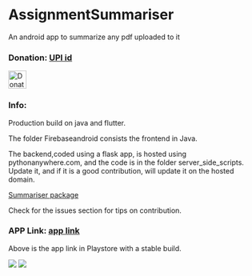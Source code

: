# AssignmentSummariser
An android app to summarize any pdf uploaded to it


### Donation: [UPI id](abhijithneilabraham@oksbi)


<p ><img height='100' style='border:0px;height:36px;' src='https://imgix.bustle.com/uploads/image/2019/5/2/ffa82ad4-937e-412c-9bfd-33cb9252e88e-instagram-donate.jpg?w=1020&h=576&fit=crop&crop=faces&auto=format&q=70' border='0' alt='Donations' /></a>
</p>



### Info:

Production build on java and flutter.

The folder Firebaseandroid consists the frontend in Java.

The backend,coded using a flask app, is hosted using pythonanywhere.com, and the code is in the folder server_side_scripts. Update it, and if it is a good contribution, will update it on the hosted domain.


[Summariser package](https://pypi.org/project/sumy/)


Check for the issues section for tips on contribution.

### APP Link: [app link](https://play.google.com/store/apps/details?id=com.inanutshell.abhijithneilabraham.firebaseandroid)

Above is the app link in Playstore with a stable build.



<img src='https://lh3.googleusercontent.com/ataICsyFwe_0k6y2lh8wj41NFojyecWujRxJgPSqreCm0Aj-KPcCYB1OL_0t8KBLeQ=w720-h310-rw' />

<img src='https://lh3.googleusercontent.com/NrHPp6HoHH2aJs5bTVEEyBB7LdpjVTygO7w8yaYEkDE-a_I2mIpC1o1z6GgGimG8QCM=w720-h310-rw' />
